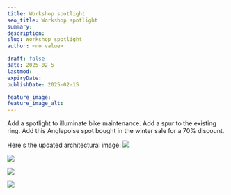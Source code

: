 ```yaml
---
title: Workshop spotlight
seo_title: Workshop spotlight
summary:
description:
slug: Workshop spotlight
author: <no value>

draft: false
date: 2025-02-5
lastmod:
expiryDate:
publishDate: 2025-02-15

feature_image:
feature_image_alt:
---
```

Add a spotlight to illuminate bike maintenance. Add a spur to the existing ring. 
Add this Anglepoise spot bought in the winter sale for a 70% discount.

Here's the updated architectural image:
![](/images/light-ring-work-25.png)


![](/images/1599.jpeg)


![](/images/1597.jpeg)

![](/images/1598.jpeg)